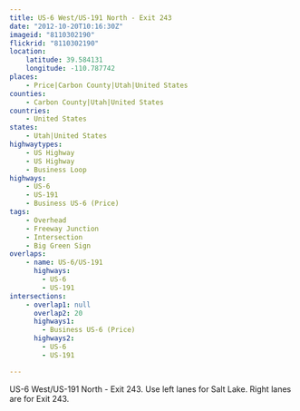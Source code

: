 ```yaml
---
title: US-6 West/US-191 North - Exit 243
date: "2012-10-20T10:16:30Z"
imageid: "8110302190"
flickrid: "8110302190"
location:
    latitude: 39.584131
    longitude: -110.787742
places:
    - Price|Carbon County|Utah|United States
counties:
    - Carbon County|Utah|United States
countries:
    - United States
states:
    - Utah|United States
highwaytypes:
    - US Highway
    - US Highway
    - Business Loop
highways:
    - US-6
    - US-191
    - Business US-6 (Price)
tags:
    - Overhead
    - Freeway Junction
    - Intersection
    - Big Green Sign
overlaps:
    - name: US-6/US-191
      highways:
        - US-6
        - US-191
intersections:
    - overlap1: null
      overlap2: 20
      highways1:
        - Business US-6 (Price)
      highways2:
        - US-6
        - US-191

---
```

US-6 West/US-191 North - Exit 243.  Use left lanes for Salt Lake.  Right lanes are for Exit 243.